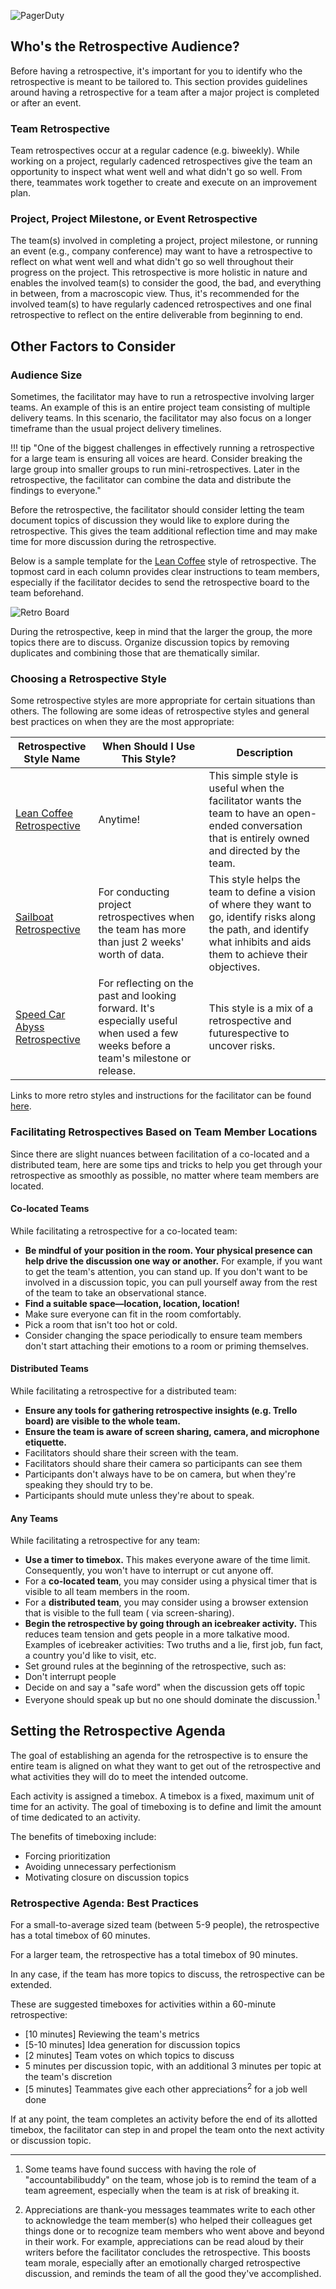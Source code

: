 ![PagerDuty](../assets/img/headers/Retros-Planning.png)

## Who's the Retrospective Audience?
Before having a retrospective, it's important for you to identify who the retrospective is meant to be tailored to. This section provides guidelines around having a retrospective for a team after a major project is completed or after an event.

### Team Retrospective
Team retrospectives occur at a regular cadence (e.g. biweekly). While working on a project, regularly cadenced retrospectives give the team an opportunity to inspect what went well and what didn't go so well. From there, teammates work together to create and execute on an improvement plan.

### Project, Project Milestone, or Event Retrospective
The team(s) involved in completing a project, project milestone, or running an event (e.g., company conference) may want to have a retrospective to reflect on what went well and what didn't go so well throughout their progress on the project. This retrospective is more holistic in nature and enables the involved team(s) to consider the good, the bad, and everything in between, from a macroscopic view. Thus, it's recommended for the involved team(s) to have regularly cadenced retrospectives and one final retrospective to reflect on the entire deliverable from beginning to end.

## Other Factors to Consider
### Audience Size
Sometimes, the facilitator may have to run a retrospective involving larger teams. An example of this is an entire project team consisting of multiple delivery teams. In this scenario, the facilitator may also focus on a longer timeframe than the usual project delivery timelines.

!!! tip "One of the biggest challenges in effectively running a retrospective for a large team is ensuring all voices are heard. Consider breaking the large group into smaller groups to run mini-retrospectives. Later in the retrospective, the facilitator can combine the data and distribute the findings to everyone."

Before the retrospective, the facilitator should consider letting the team document topics of discussion they would like to explore during the retrospective. This gives the team additional reflection time and may make time for more discussion during the retrospective.

Below is a sample template for the [Lean Coffee](https://www.learningapprentice.com/lean-coffee-retrospective/) style of retrospective. The topmost card in each column provides clear instructions to team members, especially if the facilitator decides to send the retrospective board to the team beforehand.

![Retro Board](../assets/img/retro_board_example.png)

During the retrospective, keep in mind that the larger the group, the more topics there are to discuss. Organize discussion topics by removing duplicates and combining those that are thematically similar.

### Choosing a Retrospective Style
Some retrospective styles are more appropriate for certain situations than others. The following are some ideas of retrospective styles and general best practices on when they are the most appropriate:

| Retrospective Style Name | When Should I Use This Style? | Description |
|---|---|---|
[Lean Coffee Retrospective](https://www.learningapprentice.com/lean-coffee-retrospective/) | Anytime! | This simple style is useful when the facilitator wants the team to have an open-ended conversation that is entirely owned and directed by the team.
[Sailboat Retrospective](https://www.pagerduty.com/blog/4-step-agile-sailboat-retrospective/) | For conducting project retrospectives when the team has more than just 2 weeks' worth of data. | This style helps the team to define a vision of where they want to go, identify risks along the path, and identify what inhibits and aids them to achieve their objectives.
[Speed Car Abyss Retrospective](http://www.funretrospectives.com/speed-car-abyss/) | For reflecting on the past and looking forward. It's especially useful when used a few weeks before a team's milestone or release. | This style is a mix of a retrospective and futurespective to uncover risks.

Links to more retro styles and instructions for the facilitator can be found [here](resources.md).

### Facilitating Retrospectives Based on Team Member Locations
Since there are slight nuances between facilitation of a co-located and a distributed team, here are some tips and tricks to help you get through your retrospective as smoothly as possible, no matter where team members are located.

#### Co-located Teams
While facilitating a retrospective for a co-located team:

- **Be mindful of your position in the room. Your physical presence can help drive the discussion one way or another.** For example, if you want to get the team's attention, you can stand up. If you don't want to be involved in a discussion topic, you can pull yourself away from the rest of the team to take an observational stance.
- **Find a suitable space—location, location, location!**
- Make sure everyone can fit in the room comfortably.
- Pick a room that isn't too hot or cold.
- Consider changing the space periodically to ensure team members don't start attaching their emotions to a room or priming themselves.

#### Distributed Teams
While facilitating a retrospective for a distributed team:

- **Ensure any tools for gathering retrospective insights (e.g. Trello board) are visible to the whole team.**
- **Ensure the team is aware of screen sharing, camera, and microphone etiquette.**
- Facilitators should share their screen with the team.
- Facilitators should share their camera so participants can see them
- Participants don't always have to be on camera, but when they're speaking they should try to be.
- Participants should mute unless they're about to speak.

#### Any Teams
While facilitating a retrospective for any team:

- **Use a timer to timebox.** This makes everyone aware of the time limit. Consequently, you won't have to interrupt or cut anyone off.
- For a **co-located team**, you may consider using a physical timer that is visible to all team members in the room.
- For a **distributed team**, you may consider using a browser extension that is visible to the full team ( via screen-sharing).
- **Begin the retrospective by going through an icebreaker activity.** This reduces team tension and gets people in a more talkative mood. Examples of icebreaker activities: Two truths and a lie, first job, fun fact, a country you'd like to visit, etc.
- Set ground rules at the beginning of the retrospective, such as:
- Don't interrupt people
- Decide on and say a "safe word" when the discussion gets off topic
- Everyone should speak up but no one should dominate the discussion.<sup>1</sup>

## Setting the Retrospective Agenda
The goal of establishing an agenda for the retrospective is to ensure the entire team is aligned on what they want to get out of the retrospective and what activities they will do to meet the intended outcome.

Each activity is assigned a timebox. A timebox is a fixed, maximum unit of time for an activity. The goal of timeboxing is to define and limit the amount of time dedicated to an activity.

The benefits of timeboxing include:

- Forcing prioritization
- Avoiding unnecessary perfectionism
- Motivating closure on discussion topics

### Retrospective Agenda: Best Practices
For a small-to-average sized team (between 5-9 people), the retrospective has a total timebox of 60 minutes.

For a larger team, the retrospective has a total timebox of 90 minutes.

In any case, if the team has more topics to discuss, the retrospective can be extended.

These are suggested timeboxes for activities within a 60-minute retrospective:

- [10 minutes] Reviewing the team's metrics
- [5-10 minutes] Idea generation for discussion topics
- [2 minutes] Team votes on which topics to discuss
- 5 minutes per discussion topic, with an additional 3 minutes per topic at the team's discretion
- [5 minutes] Teammates give each other appreciations<sup>2</sup> for a job well done

If at any point, the team completes an activity before the end of its allotted timebox, the facilitator can step in and propel the team onto the next activity or discussion topic.

---
1. Some teams have found success with having the role of "accountabilibuddy" on the team, whose job is to remind the team of a team agreement, especially when the team is at risk of breaking it.

2. Appreciations are thank-you messages teammates write to each other to acknowledge the team member(s) who helped their colleagues get things done or to recognize team members who went above and beyond in their work. For example, appreciations can be read aloud by their writers before the facilitator concludes the retrospective. This boosts team morale, especially after an emotionally charged retrospective discussion, and reminds the team of all the good they've accomplished.
